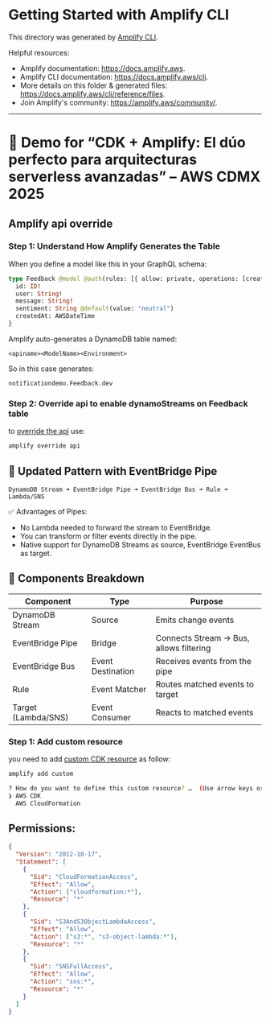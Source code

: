 # Getting Started with Amplify CLI

This directory was generated by [Amplify CLI](https://docs.amplify.aws/cli).

Helpful resources:

- Amplify documentation: https://docs.amplify.aws.
- Amplify CLI documentation: https://docs.amplify.aws/cli.
- More details on this folder & generated files: https://docs.amplify.aws/cli/reference/files.
- Join Amplify's community: https://amplify.aws/community/.

---

# 🎤 Demo for “CDK + Amplify: El dúo perfecto para arquitecturas serverless avanzadas” – AWS CDMX 2025

## Amplify api override

### Step 1: Understand How Amplify Generates the Table

When you define a model like this in your GraphQL schema:

```graphql
type Feedback @model @auth(rules: [{ allow: private, operations: [create, read] }]) {
  id: ID!
  user: String!
  message: String!
  sentiment: String @default(value: "neutral")
  createdAt: AWSDateTime
}
```

Amplify auto-generates a DynamoDB table named:

    <apiname><ModelName><Environment>

So in this case generates:

    notificationdemo.Feedback.dev

### Step 2: Override api to enable dynamoStreams on Feedback table

to [override the api](https://docs.amplify.aws/gen1/javascript/build-a-backend/graphqlapi/modify-amplify-generated-resources/) use:

```bash
amplify override api
```

## 🧱 Updated Pattern with EventBridge Pipe

    DynamoDB Stream ➜ EventBridge Pipe ➜ EventBridge Bus ➜ Rule ➜ Lambda/SNS

✅ Advantages of Pipes:

- No Lambda needed to forward the stream to EventBridge.
- You can transform or filter events directly in the pipe.
- Native support for DynamoDB Streams as source, EventBridge EventBus as target.

## 🧩 Components Breakdown

| Component           | Type              | Purpose                                 |
| ------------------- | ----------------- | --------------------------------------- |
| DynamoDB Stream     | Source            | Emits change events                     |
| EventBridge Pipe    | Bridge            | Connects Stream → Bus, allows filtering |
| EventBridge Bus     | Event Destination | Receives events from the pipe           |
| Rule                | Event Matcher     | Routes matched events to target         |
| Target (Lambda/SNS) | Event Consumer    | Reacts to matched events                |

### Step 1: Add custom resource

you need to add [custom CDK resource](https://docs.amplify.aws/gen1/react/tools/cli/custom/cdk/) as follow:

```bash
amplify add custom
```

```sh
? How do you want to define this custom resource? …  (Use arrow keys or type to filter)
❯ AWS CDK
  AWS CloudFormation
```

## Permissions:

```json
{
  "Version": "2012-10-17",
  "Statement": [
    {
      "Sid": "CloudFormationAccess",
      "Effect": "Allow",
      "Action": ["cloudformation:*"],
      "Resource": "*"
    },
    {
      "Sid": "S3AndS3ObjectLambdaAccess",
      "Effect": "Allow",
      "Action": ["s3:*", "s3-object-lambda:*"],
      "Resource": "*"
    },
    {
      "Sid": "SNSFullAccess",
      "Effect": "Allow",
      "Action": "sns:*",
      "Resource": "*"
    }
  ]
}
```
